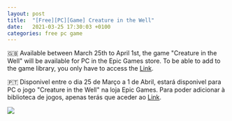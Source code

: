 ```yaml
---
layout: post
title:  "[Free][PC][Game] Creature in the Well"
date:   2021-03-25 17:30:03 +0100
categories: free pc game
---
```


🇬🇧 Available between March 25th to April 1st, the game "Creature in the Well" will be available for PC in the Epic Games store.
To be able to add to the game library, you only have to access the [Link][direct-link].

🇵🇹 Disponivel entre o dia 25 de Março a 1 de Abril, estará disponivel para PC o jogo "Creature in the Well" na loja Epic Games.
Para poder adicionar à biblioteca de jogos, apenas terás que aceder ao [Link][direct-link].

<!--
![image game](/images/WargameRedDragon.jpg)
![image game]({{ BASE_PATH }}/assets/images/WargameRedDragon.jpg)
-->

<img src="{{ site.BASE_PATH }}/images/creatureinthewell.jpg">

[direct-link]: https://www.epicgames.com/store/en-US/p/creature-in-the-well